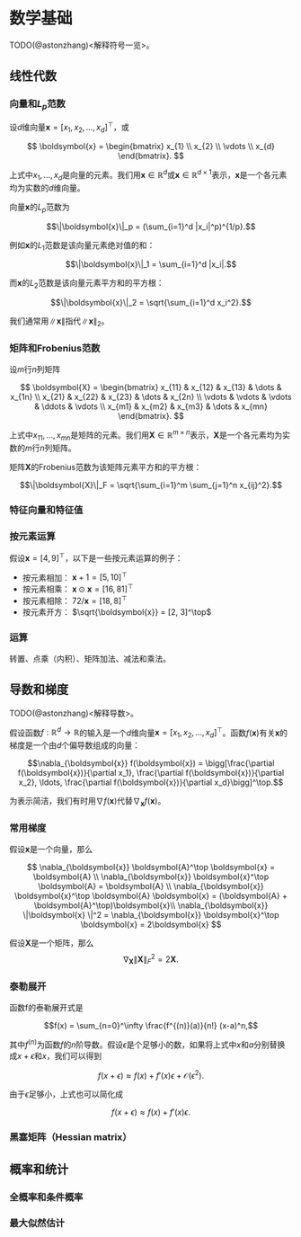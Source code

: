 # 数学基础

TODO(@astonzhang)<解释符号一览>。


## 线性代数


### 向量和$L_p$范数

设$d$维向量$\boldsymbol{x} = [x_1, x_2, \ldots, x_d]^\top$，或

$$
\boldsymbol{x} = 
\begin{bmatrix}
    x_{1}  \\
    x_{2}  \\
    \vdots  \\
    x_{d} 
\end{bmatrix}.
$$

上式中$x_1, \ldots, x_d$是向量的元素。我们用$\boldsymbol{x} \in \mathbb{R}^{d}$或$\boldsymbol{x} \in \mathbb{R}^{d \times 1}$表示，$\boldsymbol{x}$是一个各元素均为实数的$d$维向量。


向量$\boldsymbol{x}$的$L_p$范数为

$$\|\boldsymbol{x}\|_p = (\sum_{i=1}^d |x_i|^p)^{1/p}.$$

例如$\boldsymbol{x}$的$L_1$范数是该向量元素绝对值的和：

$$\|\boldsymbol{x}\|_1 = \sum_{i=1}^d |x_i|.$$

而$\boldsymbol{x}$的$L_2$范数是该向量元素平方和的平方根：

$$\|\boldsymbol{x}\|_2 = \sqrt{\sum_{i=1}^d x_i^2}.$$

我们通常用$\|\boldsymbol{x}\|$指代$\|\boldsymbol{x}\|_2$。




### 矩阵和Frobenius范数

设$m$行$n$列矩阵

$$
\boldsymbol{X} = 
\begin{bmatrix}
    x_{11} & x_{12} & x_{13} & \dots  & x_{1n} \\
    x_{21} & x_{22} & x_{23} & \dots  & x_{2n} \\
    \vdots & \vdots & \vdots & \ddots & \vdots \\
    x_{m1} & x_{m2} & x_{m3} & \dots  & x_{mn}
\end{bmatrix}.
$$

上式中$x_{11}, \ldots, x_{mn}$是矩阵的元素。我们用$\boldsymbol{X} \in \mathbb{R}^{m \times n}$表示，$\boldsymbol{X}$是一个各元素均为实数的$m$行$n$列矩阵。

矩阵$\boldsymbol{X}$的Frobenius范数为该矩阵元素平方和的平方根：

$$\|\boldsymbol{X}\|_F = \sqrt{\sum_{i=1}^m \sum_{j=1}^n x_{ij}^2}.$$


### 特征向量和特征值






### 按元素运算

假设$\boldsymbol{x} = [4, 9]^\top$，以下是一些按元素运算的例子：

* 按元素相加： $\boldsymbol{x} + 1 = [5, 10]^\top$
* 按元素相乘： $\boldsymbol{x} \odot \boldsymbol{x} = [16, 81]^\top$
* 按元素相除： $72 / \boldsymbol{x} = [18, 8]^\top$
* 按元素开方： $\sqrt{\boldsymbol{x}} = [2, 3]^\top$


### 运算

转置、点乘（内积）、矩阵加法、减法和乘法。





## 导数和梯度

TODO(@astonzhang)<解释导数>。

假设函数$f: \mathbb{R}^d \rightarrow \mathbb{R}$的输入是一个$d$维向量$\boldsymbol{x} = [x_1, x_2, \ldots, x_d]^\top$。函数$f(\boldsymbol{x})$有关$\boldsymbol{x}$的梯度是一个由$d$个偏导数组成的向量：

$$\nabla_{\boldsymbol{x}} f(\boldsymbol{x}) = \bigg[\frac{\partial f(\boldsymbol{x})}{\partial x_1}, \frac{\partial f(\boldsymbol{x})}{\partial x_2}, \ldots, \frac{\partial f(\boldsymbol{x})}{\partial x_d}\bigg]^\top.$$


为表示简洁，我们有时用$\nabla f(\boldsymbol{x})$代替$\nabla_{\boldsymbol{x}} f(\boldsymbol{x})$。


### 常用梯度

假设$\boldsymbol{x}$是一个向量，那么

$$
\nabla_{\boldsymbol{x}} \boldsymbol{A}^\top \boldsymbol{x} = \boldsymbol{A} \\
\nabla_{\boldsymbol{x}} \boldsymbol{x}^\top \boldsymbol{A}  = \boldsymbol{A} \\
\nabla_{\boldsymbol{x}} \boldsymbol{x}^\top \boldsymbol{A} \boldsymbol{x}  = (\boldsymbol{A} + \boldsymbol{A}^\top)\boldsymbol{x}\\
\nabla_{\boldsymbol{x}} \|\boldsymbol{x} \|^2 = \nabla_{\boldsymbol{x}} \boldsymbol{x}^\top \boldsymbol{x} = 2\boldsymbol{x}
$$

假设$\boldsymbol{X}$是一个矩阵，那么
$$\nabla_{\boldsymbol{X}} \|\boldsymbol{X} \|_F^2 = 2\boldsymbol{X}.$$


### 泰勒展开

函数f的泰勒展开式是

$$f(x) = \sum_{n=0}^\infty \frac{f^{(n)}(a)}{n!} (x-a)^n,$$

其中$f^{(n)}$为函数$f$的$n$阶导数。假设$\epsilon$是个足够小的数，如果将上式中$x$和$a$分别替换成$x+\epsilon$和$x$，我们可以得到

$$f(x + \epsilon) \approx f(x) + f'(x) \epsilon + \mathcal{O}(\epsilon^2).$$

由于$\epsilon$足够小，上式也可以简化成

$$f(x + \epsilon) \approx f(x) + f'(x) \epsilon.$$


### 黑塞矩阵（Hessian matrix）




## 概率和统计

### 全概率和条件概率


### 最大似然估计
